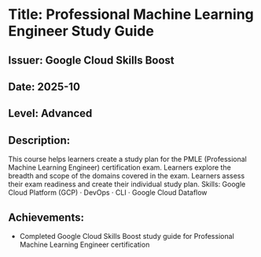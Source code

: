 # Title: Professional Machine Learning Engineer Study Guide
## Issuer: Google Cloud Skills Boost
## Date: 2025-10
## Level: Advanced
## Description:
This course helps learners create a study plan for the PMLE (Professional Machine Learning Engineer) certification exam. Learners explore the breadth and scope of the domains covered in the exam. Learners assess their exam readiness and create their individual study plan. Skills: Google Cloud Platform (GCP) · DevOps · CLI · Google Cloud Dataflow
## Achievements:
- Completed Google Cloud Skills Boost study guide for Professional Machine Learning Engineer certification